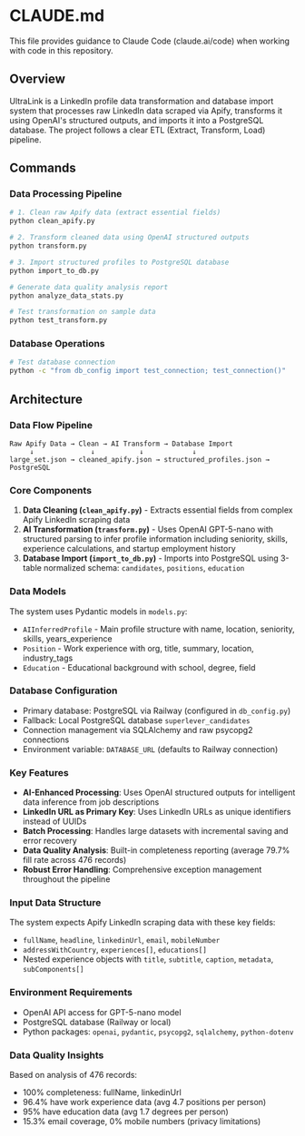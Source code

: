 # CLAUDE.md

This file provides guidance to Claude Code (claude.ai/code) when working with code in this repository.

## Overview

UltraLink is a LinkedIn profile data transformation and database import system that processes raw LinkedIn data scraped via Apify, transforms it using OpenAI's structured outputs, and imports it into a PostgreSQL database. The project follows a clear ETL (Extract, Transform, Load) pipeline.

## Commands

### Data Processing Pipeline

```bash
# 1. Clean raw Apify data (extract essential fields)
python clean_apify.py

# 2. Transform cleaned data using OpenAI structured outputs
python transform.py

# 3. Import structured profiles to PostgreSQL database
python import_to_db.py

# Generate data quality analysis report
python analyze_data_stats.py

# Test transformation on sample data
python test_transform.py
```

### Database Operations

```bash
# Test database connection
python -c "from db_config import test_connection; test_connection()"
```

## Architecture

### Data Flow Pipeline
```
Raw Apify Data → Clean → AI Transform → Database Import
     ↓              ↓           ↓            ↓
large_set.json → cleaned_apify.json → structured_profiles.json → PostgreSQL
```

### Core Components

1. **Data Cleaning (`clean_apify.py`)** - Extracts essential fields from complex Apify LinkedIn scraping data
2. **AI Transformation (`transform.py`)** - Uses OpenAI GPT-5-nano with structured parsing to infer profile information including seniority, skills, experience calculations, and startup employment history
3. **Database Import (`import_to_db.py`)** - Imports into PostgreSQL using 3-table normalized schema: `candidates`, `positions`, `education`

### Data Models

The system uses Pydantic models in `models.py`:
- `AIInferredProfile` - Main profile structure with name, location, seniority, skills, years_experience
- `Position` - Work experience with org, title, summary, location, industry_tags
- `Education` - Educational background with school, degree, field

### Database Configuration

- Primary database: PostgreSQL via Railway (configured in `db_config.py`)
- Fallback: Local PostgreSQL database `superlever_candidates`
- Connection management via SQLAlchemy and raw psycopg2 connections
- Environment variable: `DATABASE_URL` (defaults to Railway connection)

### Key Features

- **AI-Enhanced Processing**: Uses OpenAI structured outputs for intelligent data inference from job descriptions
- **LinkedIn URL as Primary Key**: Uses LinkedIn URLs as unique identifiers instead of UUIDs
- **Batch Processing**: Handles large datasets with incremental saving and error recovery
- **Data Quality Analysis**: Built-in completeness reporting (average 79.7% fill rate across 476 records)
- **Robust Error Handling**: Comprehensive exception management throughout the pipeline

### Input Data Structure

The system expects Apify LinkedIn scraping data with these key fields:
- `fullName`, `headline`, `linkedinUrl`, `email`, `mobileNumber`
- `addressWithCountry`, `experiences[]`, `educations[]`
- Nested experience objects with `title`, `subtitle`, `caption`, `metadata`, `subComponents[]`

### Environment Requirements

- OpenAI API access for GPT-5-nano model
- PostgreSQL database (Railway or local)
- Python packages: `openai`, `pydantic`, `psycopg2`, `sqlalchemy`, `python-dotenv`

### Data Quality Insights

Based on analysis of 476 records:
- 100% completeness: fullName, linkedinUrl
- 96.4% have work experience data (avg 4.7 positions per person)
- 95% have education data (avg 1.7 degrees per person)  
- 15.3% email coverage, 0% mobile numbers (privacy limitations)